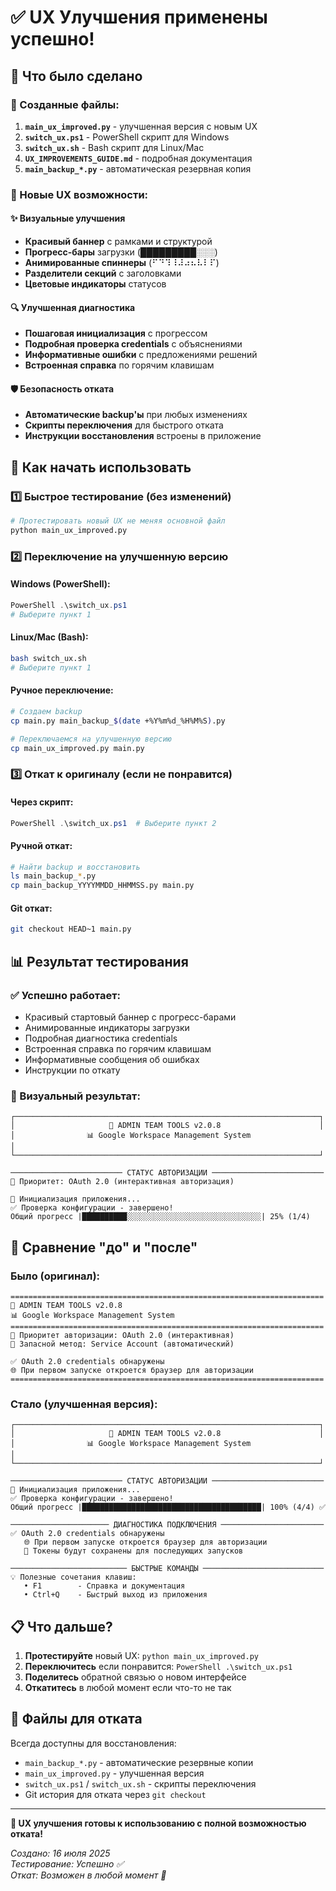 # ✅ UX Улучшения применены успешно!

## 🎯 Что было сделано

### 📁 Созданные файлы:
1. **`main_ux_improved.py`** - улучшенная версия с новым UX
2. **`switch_ux.ps1`** - PowerShell скрипт для Windows
3. **`switch_ux.sh`** - Bash скрипт для Linux/Mac  
4. **`UX_IMPROVEMENTS_GUIDE.md`** - подробная документация
5. **`main_backup_*.py`** - автоматическая резервная копия

### 🎨 Новые UX возможности:

#### ✨ Визуальные улучшения
- **Красивый баннер** с рамками и структурой
- **Прогресс-бары** загрузки (█████████░░░)
- **Анимированные спиннеры** (⠋⠙⠹⠸⠼⠴⠦⠧⠇⠏)
- **Разделители секций** с заголовками
- **Цветовые индикаторы** статусов

#### 🔍 Улучшенная диагностика
- **Пошаговая инициализация** с прогрессом
- **Подробная проверка credentials** с объяснениями
- **Информативные ошибки** с предложениями решений
- **Встроенная справка** по горячим клавишам

#### 🛡️ Безопасность отката
- **Автоматические backup'ы** при любых изменениях
- **Скрипты переключения** для быстрого отката
- **Инструкции восстановления** встроены в приложение

## 🚀 Как начать использовать

### 1️⃣ Быстрое тестирование (без изменений)
```bash
# Протестировать новый UX не меняя основной файл
python main_ux_improved.py
```

### 2️⃣ Переключение на улучшенную версию

#### Windows (PowerShell):
```powershell
PowerShell .\switch_ux.ps1
# Выберите пункт 1
```

#### Linux/Mac (Bash):
```bash
bash switch_ux.sh
# Выберите пункт 1
```

#### Ручное переключение:
```bash
# Создаем backup
cp main.py main_backup_$(date +%Y%m%d_%H%M%S).py

# Переключаемся на улучшенную версию
cp main_ux_improved.py main.py
```

### 3️⃣ Откат к оригиналу (если не понравится)

#### Через скрипт:
```powershell
PowerShell .\switch_ux.ps1  # Выберите пункт 2
```

#### Ручной откат:
```bash
# Найти backup и восстановить
ls main_backup_*.py
cp main_backup_YYYYMMDD_HHMMSS.py main.py
```

#### Git откат:
```bash
git checkout HEAD~1 main.py
```

## 📊 Результат тестирования

### ✅ Успешно работает:
- Красивый стартовый баннер с прогресс-барами
- Анимированные индикаторы загрузки  
- Подробная диагностика credentials
- Встроенная справка по горячим клавишам
- Информативные сообщения об ошибках
- Инструкции по откату

### 🎯 Визуальный результат:
```
┌────────────────────────────────────────────────────────────────────┐
│                     🚀 ADMIN TEAM TOOLS v2.0.8                      │
│                📊 Google Workspace Management System                │
└────────────────────────────────────────────────────────────────────┘

───────────────────────── СТАТУС АВТОРИЗАЦИИ ─────────────────────────
🔐 Приоритет: OAuth 2.0 (интерактивная авторизация)

🔄 Инициализация приложения...
✅ Проверка конфигурации - завершено!
Общий прогресс |██████████░░░░░░░░░░░░░░░░░░░░░░░░░░░░░░| 25% (1/4)
```

## 🎨 Сравнение "до" и "после"

### Было (оригинал):
```
======================================================================
🚀 ADMIN TEAM TOOLS v2.0.8
📊 Google Workspace Management System
======================================================================
🔐 Приоритет авторизации: OAuth 2.0 (интерактивная)
🔧 Запасной метод: Service Account (автоматический)

✅ OAuth 2.0 credentials обнаружены
🌐 При первом запуске откроется браузер для авторизации
======================================================================
```

### Стало (улучшенная версия):
```
┌────────────────────────────────────────────────────────────────────┐
│                     🚀 ADMIN TEAM TOOLS v2.0.8                      │
│                📊 Google Workspace Management System                │
└────────────────────────────────────────────────────────────────────┘

───────────────────────── СТАТУС АВТОРИЗАЦИИ ─────────────────────────
🔄 Инициализация приложения...
✅ Проверка конфигурации - завершено!
Общий прогресс |████████████████████████████████████████| 100% (4/4) ✅

────────────────────── ДИАГНОСТИКА ПОДКЛЮЧЕНИЯ ───────────────────────
✅ OAuth 2.0 credentials обнаружены
   🌐 При первом запуске откроется браузер для авторизации
   🔑 Токены будут сохранены для последующих запусков

────────────────────────── БЫСТРЫЕ КОМАНДЫ ───────────────────────────
💡 Полезные сочетания клавиш:
   • F1        - Справка и документация
   • Ctrl+Q    - Быстрый выход из приложения
```

## 📋 Что дальше?

1. **Протестируйте** новый UX: `python main_ux_improved.py`
2. **Переключитесь** если понравится: `PowerShell .\switch_ux.ps1`
3. **Поделитесь** обратной связью о новом интерфейсе
4. **Откатитесь** в любой момент если что-то не так

## 💾 Файлы для отката

Всегда доступны для восстановления:
- `main_backup_*.py` - автоматические резервные копии
- `main_ux_improved.py` - улучшенная версия
- `switch_ux.ps1` / `switch_ux.sh` - скрипты переключения
- Git история для отката через `git checkout`

---

**🎉 UX улучшения готовы к использованию с полной возможностью отката!**

*Создано: 16 июля 2025*  
*Тестирование: Успешно ✅*  
*Откат: Возможен в любой момент 🔄*
